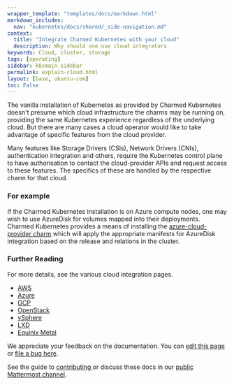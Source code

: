 ```yaml
---
wrapper_template: "templates/docs/markdown.html"
markdown_includes:
  nav: "kubernetes/docs/shared/_side-navigation.md"
context:
  title: "Integrate Charmed Kubernetes with your cloud"
  description: Why should one use cloud integrators
keywords: Cloud, cluster, storage
tags: [operating]
sidebar: k8smain-sidebar
permalink: explain-cloud.html
layout: [base, ubuntu-com]
toc: False
---
```


The vanilla installation of Kubernetes as provided by Charmed Kubernetes doesn't presume which cloud infrastructure the charms may be running on, providing the same Kubernetes experience regardless of the underlying cloud. But there are many cases a cloud operator would like to take advantage of specific features from the cloud provider.  

Many features like Storage Drivers (CSIs), Network Drivers (CNIs), authentication integration and others, require the Kubernetes control plane to have authorisation to contact the cloud-provider APIs and request access to these features. The specifics of these are handled by the respective charm for that cloud. 

### For example

If the Charmed Kubernetes installation is on Azure compute nodes, one may wish to use AzureDisk for volumes mapped into their deployments. Charmed Kubernetes provides a means of installing the [azure-cloud-provider charm](https://charmhub.io/azure-cloud-provider) which will apply the appropriate manifests for AzureDisk integration based on the release and relations in the cluster.

### Further Reading
For more details, see the various cloud integration pages.

- [AWS](/kubernetes/docs/aws-integration)
- [Azure](/kubernetes/docs/azure-integration)
- [GCP](/kubernetes/docs/gcp-integration)
- [OpenStack](/kubernetes/docs/openstack-integration)
- [vSphere](/kubernetes/docs/vsphere-integration)
- [LXD](/kubernetes/docs/install-local)
- [Equinix Metal](/kubernetes/docs/equinix)


<!-- FEEDBACK -->
<div class="p-notification--information">
  <div class="p-notification__content">
    <p class="p-notification__message">We appreciate your feedback on the documentation. You can
    <a href="https://github.com/charmed-kubernetes/kubernetes-docs/edit/main/pages/k8s/how-to-clouds.md" >edit this page</a>
    or
    <a href="https://github.com/charmed-kubernetes/kubernetes-docs/issues/new">file a bug here</a>.</p>
    <p>See the guide to <a href="/kubernetes/docs/how-to-contribute"> contributing </a> or discuss these docs in our <a href="https://chat.charmhub.io/charmhub/channels/kubernetes"> public Mattermost channel</a>.</p>
  </div>
</div>
